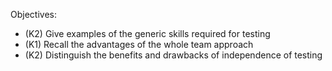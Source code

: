 Objectives:
- (K2) Give examples of the generic skills required for testing
- (K1) Recall the advantages of the whole team approach
- (K2) Distinguish the benefits and drawbacks of independence of testing